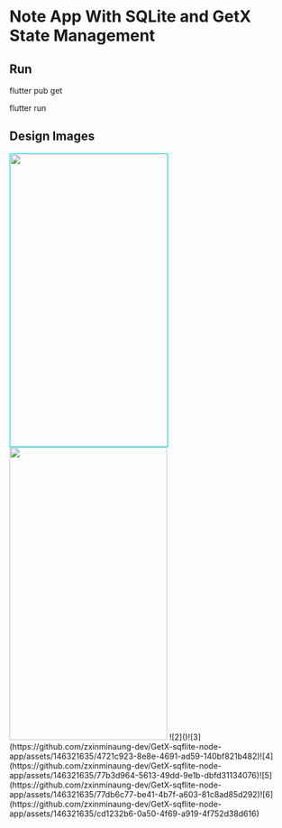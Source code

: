 # Note App With SQLite and GetX State Management
## Run
flutter pub get

flutter run

## Design Images
<img src="https://github.com/zxinminaung-dev/GetX-sqflite-node-app/assets/146321635/76989cfa-a5be-4946-b4f1-c6eb9658dac1" width="280" height="520" style="border:1px solid cyan">
<img src="https://github.com/zxinminaung-dev/GetX-sqflite-node-app/assets/146321635/da02af9b-3f60-4d0d-8f76-ab844c24c5a0" width="280" height="520">
![2]()![3](https://github.com/zxinminaung-dev/GetX-sqflite-node-app/assets/146321635/4721c923-8e8e-4691-ad59-140bf821b482)![4](https://github.com/zxinminaung-dev/GetX-sqflite-node-app/assets/146321635/77b3d964-5613-49dd-9e1b-dbfd31134076)![5](https://github.com/zxinminaung-dev/GetX-sqflite-node-app/assets/146321635/77db6c77-be41-4b7f-a603-81c8ad85d292)![6](https://github.com/zxinminaung-dev/GetX-sqflite-node-app/assets/146321635/cd1232b6-0a50-4f69-a919-4f752d38d616)

